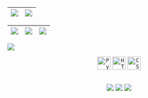<div>

  | ![](http://github-profile-summary-cards.vercel.app/api/cards/profile-details?username=SantannaCarlos&theme=github_dark) | ![](http://github-profile-summary-cards.vercel.app/api/cards/stats?username=SantannaCarlos&theme=github_dark)
| :-: | :-: |

| ![](http://github-profile-summary-cards.vercel.app/api/cards/productive-time?username=SantannaCarlos&theme=github_dark&utcOffset=-3) | ![](http://github-profile-summary-cards.vercel.app/api/cards/repos-per-language?username=SantannaCarlos&theme=github_dark) | ![](http://github-profile-summary-cards.vercel.app/api/cards/most-commit-language?username=SantannaCarlos&theme=github_dark)
| :-: | :-: | :-: |
  
</div>

![](./profile-3d-contrib/profile-night-rainbow.svg)

  
<div align="center">
	<code><img width="30" src="https://user-images.githubusercontent.com/25181517/183423507-c056a6f9-1ba8-4312-a350-19bcbc5a8697.png" alt="Python" title="Python"/></code>
	<code><img width="30" src="https://user-images.githubusercontent.com/25181517/192158954-f88b5814-d510-4564-b285-dff7d6400dad.png" alt="HTML" title="HTML"/></code>
	<code><img width="30" src="https://user-images.githubusercontent.com/25181517/183898674-75a4a1b1-f960-4ea9-abcb-637170a00a75.png" alt="CSS" title="CSS"/></code>
</div>











  
##


<div align="center">
  <a href="https://www.instagram.com/carlos.fsantanna/"><img src="https://img.shields.io/badge/Instagram-%23E4405F.svg?style=for-the-badge&logo=Instagram&logoColor=white"/></a>
  <a href="https://www.linkedin.com/in/carlos-santanna/"><img src="https://img.shields.io/badge/linkedin-%230077B5.svg?style=for-the-badge&logo=linkedin&logoColor=white"/></a>
<a href = "mailto:carloshfsantanna@gmail.com"><img src="https://img.shields.io/badge/-Gmail-%23333?style=for-the-badge&logo=gmail&logoColor=white" target="_blank"></a>

<div>

